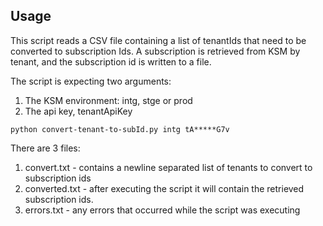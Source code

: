 ## Usage
This script reads a CSV file containing a list of tenantIds that need to be converted to subscription Ids. 
A subscription is retrieved from KSM by tenant, and the subscription id is written to a file.

The script is expecting two arguments:
1. The KSM environment: intg, stge or prod
2. The api key, tenantApiKey

```
python convert-tenant-to-subId.py intg tA*****G7v
```

There are 3 files:
1. convert.txt - contains a newline separated list of tenants to convert to subscription ids
2. converted.txt - after executing the script it will contain the retrieved subscription ids.
3. errors.txt - any errors that occurred while the script was executing